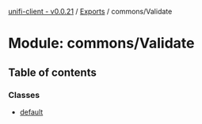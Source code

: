 [unifi-client - v0.0.21](../README.md) / [Exports](../modules.md) / commons/Validate

# Module: commons/Validate

## Table of contents

### Classes

- [default](../classes/commons_validate.default.md)
